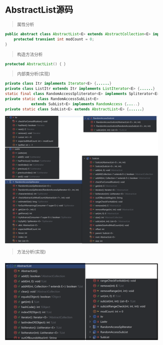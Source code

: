 # AbstractList源码

> 属性分析

```java
public abstract class AbstractList<E> extends AbstractCollection<E> implements List<E> {
    protected transient int modCount = 0;
}
```

> 构造方法分析

```java
protected AbstractList() { }
```

> 内部类分析(实现)

```java
private class Itr implements Iterator<E> {......}
private class ListItr extends Itr implements ListIterator<E> {......}
static final class RandomAccessSpliterator<E> implements Spliterator<E> {......}
private static class RandomAccessSubList<E>
            extends SubList<E> implements RandomAccess {.....}
private static class SubList<E> extends AbstractList<E> {......}
```

<img src="0303-AbstractList源码.assets/image-20241009231307021.png" alt="image-20241009231307021" style="zoom: 50%;" />

> 方法分析(实现)

```java
```

<img src="0303-AbstractList源码.assets/image-20241009231600579.png" alt="image-20241009231600579" style="zoom:50%;" />



























































